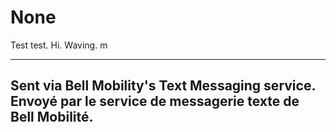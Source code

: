 # None

Test test. Hi. Waving. m

----------------------------------------------------------------
Sent via Bell Mobility's Text Messaging service. 
Envoyé par le service de messagerie texte de Bell Mobilité.
----------------------------------------------------------------
